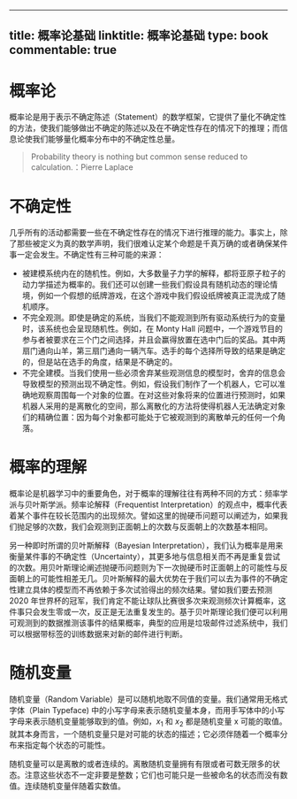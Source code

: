 
---
title: 概率论基础
linktitle: 概率论基础
type: book
commentable: true
---

# 概率论

概率论是用于表示不确定陈述（Statement）的数学框架，它提供了量化不确定性的方法，使我们能够做出不确定的陈述以及在不确定性存在的情况下的推理；而信息论使我们能够量化概率分布中的不确定性总量。

> Probability theory is nothing but common sense reduced to calculation.：Pierre Laplace

# 不确定性

几乎所有的活动都需要一些在不确定性存在的情况下进行推理的能力。事实上，除了那些被定义为真的数学声明，我们很难认定某个命题是千真万确的或者确保某件事一定会发生。不确定性有三种可能的来源：

- 被建模系统内在的随机性。例如，大多数量子力学的解释，都将亚原子粒子的动力学描述为概率的。我们还可以创建一些我们假设具有随机动态的理论情境，例如一个假想的纸牌游戏，在这个游戏中我们假设纸牌被真正混洗成了随机顺序。
- 不完全观测。即使是确定的系统，当我们不能观测到所有驱动系统行为的变量时，该系统也会呈现随机性。例如，在 Monty Hall 问题中，一个游戏节目的参与者被要求在三个门之间选择，并且会赢得放置在选中门后的奖品。其中两扇门通向山羊，第三扇门通向一辆汽车。选手的每个选择所导致的结果是确定的，但是站在选手的角度，结果是不确定的。
- 不完全建模。当我们使用一些必须舍弃某些观测信息的模型时，舍弃的信息会导致模型的预测出现不确定性。例如，假设我们制作了一个机器人，它可以准确地观察周围每一个对象的位置。在对这些对象将来的位置进行预测时，如果机器人采用的是离散化的空间，那么离散化的方法将使得机器人无法确定对象们的精确位置：因为每个对象都可能处于它被观测到的离散单元的任何一个角落。

# 概率的理解

概率论是机器学习中的重要角色，对于概率的理解往往有两种不同的方式：频率学派与贝叶斯学派。频率论解释（Frequentist Interpretation）的观点中，概率代表着某个事件在较长范围内的出现频次。譬如这里的抛硬币问题可以阐述为，如果我们抛足够的次数，我们会观测到正面朝上的次数与反面朝上的次数基本相同。

另一种即时所谓的贝叶斯解释（Bayesian Interpretation），我们认为概率是用来衡量某件事的不确定性（Uncertainty），其更多地与信息相关而不再是重复尝试的次数。用贝叶斯理论阐述抛硬币问题则为下一次抛硬币时正面朝上的可能性与反面朝上的可能性相差无几。贝叶斯解释的最大优势在于我们可以去为事件的不确定性建立具体的模型而不再依赖于多次试验得出的频次结果。譬如我们要去预测 2020 年世界杯的冠军，我们肯定不能让球队比赛很多次来观测频次计算概率，这件事只会发生零或一次，反正是无法重复发生的。基于贝叶斯理论我们便可以利用可观测到的数据推测该事件的结果概率，典型的应用是垃圾邮件过滤系统中，我们可以根据带标签的训练数据来对新的邮件进行判断。

# 随机变量

随机变量（Random Variable）是可以随机地取不同值的变量。我们通常用无格式字体（Plain Typeface) 中的小写字母来表示随机变量本身，而用手写体中的小写字母来表示随机变量能够取到的值。例如，$x_1$ 和 $x_2$ 都是随机变量 $\mathrm{x}$ 可能的取值。就其本身而言，一个随机变量只是对可能的状态的描述；它必须伴随着一个概率分布来指定每个状态的可能性。

随机变量可以是离散的或者连续的。离散随机变量拥有有限或者可数无限多的状态。注意这些状态不一定非要是整数；它们也可能只是一些被命名的状态而没有数值。连续随机变量伴随着实数值。

    